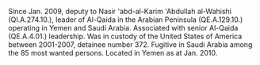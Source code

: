  Since Jan. 2009, deputy to Nasir 'abd-al-Karim 'Abdullah al-Wahishi 
(QI.A.274.10.), leader of Al-Qaida in the Arabian Peninsula (QE.A.129.10.)
operating in Yemen and Saudi Arabia. Associated with senior Al-Qaida 
(QE.A.4.01.) leadership. Was in custody of the United States of America between
2001-2007, detainee number 372. Fugitive in Saudi Arabia among the 85 most 
wanted persons. Located in Yemen as at Jan. 2010. 
